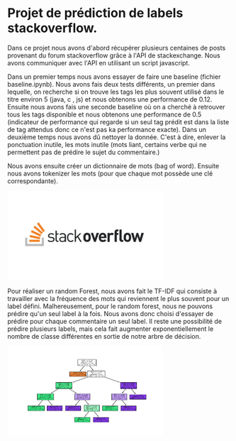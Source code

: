 # Projet de prédiction de labels stackoverflow.

Dans ce projet nous avons d'abord récupérer plusieurs centaines de posts provenant du forum stackoverflow grâce à l'API de stackexchange. Nous avons communiquer avec l'API en utilisant un script javascript.

Dans un premier temps nous avons essayer de faire une baseline (fichier baseline.ipynb). Nous avons fais deux tests différents, un premier dans lequelle, on recherche si on trouve les tags les plus souvent utilisé dans le titre environ 5 (java, c , js) et nous obtenons une performance de 0.12. Ensuite nous avons fais une seconde baseline où on a cherché à retrouver tous les tags disponible et nous obtenons une performance de 0.5 (indicateur de performance qui regarde si un seul tag prédit est dans la liste de tag attendus donc ce n'est pas ka performance exacte).
Dans un deuxième temps nous avons dû nettoyer la donnée. C'est à dire, enlever la ponctuation inutile, les mots inutile (mots liant, certains verbe qui ne permettent pas de prédire le sujet du commentaire.)

Nous avons ensuite créer un dictionnaire de mots (bag of word). Ensuite nous avons tokenizer les mots (pour que chaque mot possède une clé correspondante).

<img src="stack_overflow.jpg" width="350" height="200">

Pour réaliser un random Forest, nous avons fait le TF-IDF qui consiste à travailler avec la fréquence des mots qui reviennent le plus souvent pour un label défini.
Malhereusement, pour le random forest, nous ne pouvons prédire qu'un seul label à la fois. Nous avons donc choisi d'essayer de prédire pour chaque commentaire un seul label.
Il reste une possibilité de prédire plusieurs labels, mais cela fait augmenter exponentiellement le nombre de classe différentes en sortie de notre arbre de décision.

<img src="Random_Forest.png" width="350" height="200">
